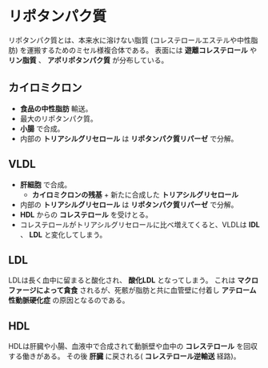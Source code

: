# リポタンパク質

リポタンパク質とは、本来水に溶けない脂質
(コレステロールエステルや中性脂肪)
を運搬するためのミセル様複合体である。 表面には **遊離コレステロール**
や **リン脂質** 、 **アポリポタンパク質** が分布している。

## カイロミクロン

- **食品の中性脂肪** 輸送。
- 最大のリポタンパク質。
- **小腸** で合成。
- 内部の **トリアシルグリセロール** は **リポタンパク質リパーゼ**
  で分解。

## VLDL

- **肝細胞** で合成。
  - **カイロミクロンの残基** + 新たに合成した **トリアシルグリセロール**
- 内部の **トリアシルグリセロール** は **リポタンパク質リパーゼ**
  で分解。
- **HDL** からの **コレステロール** を受けとる。
- コレステロールがトリアシルグリセロールに比べ増えてくると、VLDLは
  **IDL** 、 **LDL** と変化してしまう。

## LDL

LDLは長く血中に留まると酸化され、 **酸化LDL** となってしまう。 これは
**マクロファージによって貪食** されるが、死骸が脂肪と共に血管壁に付着し
**アテローム性動脈硬化症** の原因となるのである。

## HDL

HDLは肝臓や小腸、血液中で合成されて動脈壁や血中の **コレステロール**
を回収する働きがある。 その後 **肝臓** に戻される(
**コレステロール逆輸送** 経路)。

